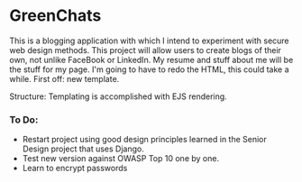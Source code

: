 # GreenChats

This is a blogging application with which I intend to experiment
with secure web design methods. This project will allow users to create blogs of their own, not unlike
FaceBook or LinkedIn. My resume and stuff about me will be the stuff for my page. I'm
going to have to redo the HTML, this could take a while. First off: new template.

Structure:
Templating is accomplished with EJS rendering.

### To Do:

* Restart project using good design principles learned in the Senior Design
project that uses Django.
* Test new version against OWASP Top 10 one by one.
* Learn to encrypt passwords
